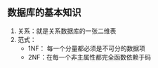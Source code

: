 ## 数据库的基本知识

1. 关系：就是关系数据库的一张二维表
2. 范式：
	- 1NF： 每一个分量都必须是不可分的数据项
	- 2NF：在每一个非主属性都完全函数依赖于码
<!--stackedit_data:
eyJoaXN0b3J5IjpbMTE4NDU5MTI4NSwtMjc5NzQ3NDUxLDExNT
Y1MDkwMjJdfQ==
-->